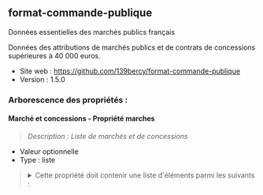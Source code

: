 <MenuSchema />

## format-commande-publique

Données essentielles des marchés publics français

Données des attributions de marchés publics et de contrats de concessions supérieures à 40 000 euros.

- Site web : https://github.com/139bercy/format-commande-publique
- Version : 1.5.0

### Arborescence des propriétés :

#### Marché et concessions - Propriété marches
> *Description : Liste de marchés et de concessions*<br>
- Valeur optionnelle
- Type : liste

<blockquote>
<details>

<summary>Cette propriété doit contenir une liste d'éléments parmi les suivants :</summary>

#### Format réglementaire de publication des données essentielles des marchés publics français - Propriété marche
- Valeur optionnelle
- Type : dictionnaire (clés-valeurs)

<blockquote>
<details>

<summary>Cet objet doit contenir les champs suivants :</summary>

#### Identifiant de marché - Propriété id
> *Description : L'identifiant de marché est composé de trois parties: l'année de notification (4 caractères), le numéro d'ordre interne propre à l'acheteur public (1 à 10 caractères alphanumériques), le numéro d'ordre de la modification (2 caractères, 00 si pas de modification, 01 si une modification, etc.). Exemples : 201872300 (2018 723 00), 2019000111202 (2019 00001112 02).*<br>
- Valeur obligatoire
- Type : chaîne de caractères

#### Identifiant unique de marché - Propriété uid
> *Description : L'identifiant unique de marché est composé du SIRET de l'acheteur et de l'identifiant de marché, et permet d'éviter les conflits d'identifiants entre marchés passé par des acheteurs différents. Exemples : 23350001600040201872300 (23350001600040 201872300), 233500016000402019000111202 (23350001600040 20190000111202).*<br>
- Valeur optionnelle
- Type : chaîne de caractères
- Motif : `^[0-9]{14}.{7,16}$`

#### Type d'objet (marché, marché de sécurité, contrat de concession) - Propriété _type
- Valeur optionnelle
- Type : chaîne de caractères
- Motif : `^Marché$`

#### Propriété acheteur
- Type : dictionnaire (clés-valeurs)

<blockquote>
<details>

<summary>Cet objet doit contenir les champs suivants :</summary>

#### Identifiant SIRET de l'acheteur - Propriété id
> *Description : http://xml.insee.fr/schema/siret.html#SIRET_stype*<br>
- Valeur obligatoire
- Type : chaîne de caractères
- Motif : `^[0-9]{14}$`

#### Nom de l'acheteur - Propriété nom
> *Description : Nom de l'acheteur (le caractère univoque est assuré par le SIRET). Exemple : "Région Bretagne"*<br>
- Valeur obligatoire
- Type : chaîne de caractères

</details>
</blockquote>

#### Nature du marché - Propriété nature
> *Description : La nature du marché.*<br>
- Valeur obligatoire
- Type : chaîne de caractères
- Valeurs autorisées :
   - Marché
   - Marché de partenariat
   - Accord-cadre
   - Marché subséquent

#### Objet du marché - Propriété objet
> *Description : Description synthétique de l'objet du marché ou du lot.*<br>
- Valeur obligatoire
- Type : chaîne de caractères

#### Code CPV - Propriété codeCPV
> *Description : Nomenclature européenne permettant d'identifier les catégories de biens et de service faisant l'objet du marché (http://simap.ted.europa.eu/web/simap/cpv). Exemple: 45112500 (même si toléré, il préférable d'omettre le caractère de contrôle (-9))*<br>
- Valeur obligatoire
- Type : chaîne de caractères
- Motif : `^[0-9]{8}(\-[0-9])?$`

#### Procédure de passation du marché - Propriété procedure
> *Description : La procédure de passation de marché utilisée par l'acheteur*<br>
- Valeur obligatoire
- Valeurs autorisées :
   - Procédure adaptée
   - Appel d'offres ouvert
   - Appel d'offres restreint
   - Marché passé sans publicité ni mise en concurrence préalable
   - Dialogue compétitif
   - Procédure avec négociation

#### Lieu d'exécution principal du marché - Propriété lieuExecution
> *Description : Commune, canton, arrondissement, département, région ou pays d'exécution du marché.*<br>
- Valeur obligatoire
- Type : dictionnaire (clés-valeurs)

<blockquote>
<details>

<summary>Cet objet doit contenir les champs suivants :</summary>

#### Code du lieu d'exécution - Propriété code
> *Description : Code du lieu d'exécution (code postal, commune, canton, arrondissement, département, région, pays). Les codes INSEE sont à privilégier aux dépens du code postal. Exemple : 2B002*<br>
- Valeur obligatoire
- Type : chaîne de caractères

#### Type de code du lieu d'exécution - Propriété typeCode
> *Description : Le type de code utilisé pour désigner le lieu d'exécution. Hormis le « Code postal », les codes sont des codes géographiques gérés par l'INSEE (http://www.insee.fr/fr/methodes/nomenclatures/cog/default.asp)*<br>
- Valeur obligatoire
- Type : chaîne de caractères
- Valeurs autorisées :
   - Code postal
   - Code commune
   - Code arrondissement
   - Code canton
   - Code département
   - Code région
   - Code pays

#### Nom du lieu d'exécution - Propriété nom
- Valeur obligatoire
- Type : chaîne de caractères

</details>
</blockquote>

#### Durée initiale du marché - Propriété dureeMois
> *Description : La durée du marché, en mois, telle que définie au moment de la publication des données. Si une fois les données initiales du marché publiées une modification de la durée du marché intervient, elle doit être retranscrite via un objet enfant de Modifications et la propriété Duree initiale ne doit pas être modifiée. La durée initale du marché comprend la durée des tranches et reconductions potentielles.*<br>
- Valeur obligatoire
- Type : nombre entier

#### Date de la notification du marché - Propriété dateNotification
> *Description : Date à laquelle le marché a été notifié au(x) titulaire(s), au format AAAA-MM-JJ.*<br>
- Valeur obligatoire
- Type : chaîne de caractères
- Motif : `^\d{4}-[01]\d-[0-3]\d([+-][0-2]\d:[0-5]\dZ?)?$`

#### Date de la publication des données essentielles du marché - Propriété datePublicationDonnees
> *Description : Date à laquelle les données essentielles du marché décrit ont été publiées pour la première fois. Cette date n'est donc pas mise à jour en cas de modification du marché.*<br>
- Valeur obligatoire
- Type : chaîne de caractères
- Motif : `^\d{4}-[01]\d-[0-3]\d([+-][0-2]\d:[0-5]\dZ?)?$`

#### Montant forfaitaire ou estimé maximum HT - Propriété montant
- Valeur obligatoire
- Type : nombre

#### Forme du prix - Propriété formePrix
> *Description : Ferme : le prix est fixé pour toute la durée marché. Ferme et actualisable : le prix peut évoluer périodiquement selon des conditions prévues dans le contrat initial (ex: variation d'indice. Révisable : l'acheteur et le titulaire peuvent s'entendre sur une modification du prix après la signature du marché.)*<br>
- Valeur obligatoire
- Type : chaîne de caractères
- Valeurs autorisées :
   - Ferme
   - Ferme et actualisable
   - Révisable

#### Titulaires du marché - Propriété titulaires
> *Description : Les opérateurs économiques titulaires du marché*<br>
- Valeur obligatoire
- Type : liste

<blockquote>
<details>

<summary>Cette propriété doit contenir une liste d'éléments parmi les suivants :</summary>

#### Titulaire - Propriété Titulaire
- Valeur optionnelle
- Type : dictionnaire (clés-valeurs)

<blockquote>
<details>

<summary>Cet objet doit contenir les champs suivants :</summary>

#### Type d'identifiant du titulaire - Propriété typeIdentifiant
> *Description : Le type d'identifiant utilisé pour identifier le titulaire du marché.*<br>
- Valeur obligatoire
- Type : chaîne de caractères
- Valeurs autorisées :
   - SIRET
   - TVA
   - TAHITI
   - RIDET
   - FRWF
   - IREP
   - UE
   - HORS-UE

#### Identifiant du titulaire - Propriété id
> *Description : Types d'identifiants possibles (favoriser le SIRET) : SIRET, TVA, TAHITI, RIDET, FRWF, IREP, UE, HORS-UE.*<br>
- Valeur obligatoire
- Type : chaîne de caractères

#### Dénomination sociale du titulaire - Propriété denominationSociale
> *Description : Nom de l'opérateur économique intervenant sur le marché . Exemple : "Transit 2000 SA"*<br>
- Valeur obligatoire
- Type : chaîne de caractères

</details>
</blockquote>

</details>
</blockquote>

#### Modifications des données du marché après leur publication initiale - Propriété modifications
> *Description : Une fois les données essentielles du marché publiées, aucune modification des données n'est possible, si ce n'est l'ajout d'objets dans Modifications.*<br>
- Valeur obligatoire
- Type : liste

<blockquote>
<details>

<summary>Cette propriété doit contenir une liste d'éléments parmi les suivants :</summary>

#### Modification - Propriété Modification
> *Description : Une modification du marché ayant lieu après la publication des données essentielles du marché.*<br>
- Valeur optionnelle
- Type : dictionnaire (clés-valeurs)

<blockquote>
<details>

<summary>Cet objet doit contenir les champs suivants :</summary>

#### Objet de la modification - Propriété objetModification
> *Description : Exemple : "Modification du titulaire du marché. Nouveau titulaire : Rodriguez SAS".*<br>
- Valeur obligatoire
- Type : chaîne de caractères

#### Date de la notification de la modification - Propriété dateNotificationModification
> *Description : Date à laquelle la modification du marché public a été notifiée par l'acheteur.*<br>
- Valeur obligatoire
- Type : chaîne de caractères
- Motif : `^\d{4}-[01]\d-[0-3]\d([+-][0-2]\d:[0-5]\dZ?)?$`

#### Date de la republication des données incluant la modification - Propriété datePublicationDonneesModification
> *Description : Date à laquelle les données essentielles sont republiées suite à la modification, au format AAAA-MM-JJ.*<br>
- Valeur obligatoire
- Type : chaîne de caractères
- Motif : `^\d{4}-[01]\d-[0-3]\d([+-][0-2]\d:[0-5]\dZ?)?$`

#### Nouvelle durée, en mois - Propriété dureeMois
- Valeur obligatoire
- Type : nombre entier

#### Nouveau montant - Propriété montant
- Valeur obligatoire
- Type : nombre

#### Liste des titulaires après la modification - Propriété titulaires
- Valeur obligatoire
- Type : liste

<blockquote>
<details>

<summary>Cette propriété doit contenir une liste d'éléments parmi les suivants :</summary>

#### Titulaire - Propriété Titulaire
- Valeur optionnelle
- Type : dictionnaire (clés-valeurs)

<blockquote>
<details>

<summary>Cet objet doit contenir les champs suivants :</summary>

#### Type d'identifiant du titulaire - Propriété typeIdentifiant
> *Description : Le type d'identifiant utilisé pour identifier le titulaire du marché.*<br>
- Valeur obligatoire
- Type : chaîne de caractères
- Valeurs autorisées :
   - SIRET
   - TVA
   - TAHITI
   - RIDET
   - FRWF
   - IREP
   - UE
   - HORS-UE

#### Identifiant du titulaire - Propriété id
> *Description : Types d'identifiants possibles (favoriser le SIRET) : SIRET, TVA, TAHITI, RIDET, FRWF, IREP, UE, HORS-UE.*<br>
- Valeur obligatoire
- Type : chaîne de caractères

#### Dénomination sociale du titulaire - Propriété denominationSociale
> *Description : Nom de l'opérateur économique intervenant sur le marché . Exemple : "Transit 2000 SA"*<br>
- Valeur obligatoire
- Type : chaîne de caractères

</details>
</blockquote>

</details>
</blockquote>

</details>
</blockquote>

</details>
</blockquote>

</details>
</blockquote>

#### Format réglementaire de publication des données essentielles des contrats de concession français - Propriété contrat-concession
- Valeur optionnelle
- Type : dictionnaire (clés-valeurs)

<blockquote>
<details>

<summary>Cet objet doit contenir les champs suivants :</summary>

#### Identifiant de marché - Propriété id
> *Description : L'identifiant de contrat de concession est composé de trois parties: l'année de notification (4 caractères), le numéro d'ordre interne propre à l'acheteur public (1 à 10 caractères alphanumériques), le numéro d'ordre de la modification (2 caractères, 00 si pas de modification, 01 si une modification, etc.). Exemples : 201872300 (2018 723 00), 2019000111202 (2019 00001112 02).*<br>
- Valeur obligatoire
- Type : chaîne de caractères

#### Identifiant unique de marché - Propriété uid
> *Description : L'identifiant unique de marché est composé du SIRET de l'acheteur et de l'identifiant de marché, et permet d'éviter les conflits d'identifiants entre marchés passé par des acheteurs différents. Exemples : 23350001600040201872300 (23350001600040 201872300), 233500016000402019000111202 (23350001600040 20190000111202).*<br>
- Valeur optionnelle
- Type : chaîne de caractères
- Motif : `^[0-9]{14}.{7,16}$`

#### Type d'objet (marché, marché de sécurité, contrat de concession) - Propriété _type
- Valeur optionnelle
- Type : chaîne de caractères
- Motif : `^Contrat de concession$`

#### Autorité concédante - Propriété autoriteConcedante
> *Description : L'autorité concédante qui signe le contrat de concession.*<br>
- Valeur obligatoire
- Type : dictionnaire (clés-valeurs)

<blockquote>
<details>

<summary>Cet objet doit contenir les champs suivants :</summary>

#### Identifiant SIRET de l'autorité concédante - Propriété id
> *Description : http://xml.insee.fr/schema/siret.html#SIRET_stype*<br>
- Valeur obligatoire
- Type : chaîne de caractères
- Motif : `^[0-9]{14}$`

#### Nom de l'autorité concédante - Propriété nom
> *Description : Nom de l'autorité concédante (le caractère univoque est assuré par le SIRET). Exemple : "Région Bretagne"*<br>
- Valeur obligatoire
- Type : chaîne de caractères

</details>
</blockquote>

#### Nature du marché - Propriété nature
> *Description : La nature du marché.*<br>
- Valeur obligatoire
- Type : chaîne de caractères
- Valeurs autorisées :
   - Concession de travaux
   - Concession de service
   - Concession de service public
   - Délégation de service public

#### Objet du contrat de concession - Propriété objet
> *Description : Description synthétique de l'objet du contrat de concession.*<br>
- Valeur obligatoire
- Type : chaîne de caractères

#### Procédure de passation utilisée - Propriété procedure
> *Description : La procédure de passation de marché utilisée par l'autorité concédante*<br>
- Valeur obligatoire
- Valeurs autorisées :
   - Procédure négociée ouverte
   - Procédure non négociée ouverte
   - Procédure négociée restreinte
   - Procédure non négociée restreinte

#### Lieu d'exécution principal du marché - Propriété lieuExecution
> *Description : Commune, département, région ou pays d'exécution du marché.*<br>
- Valeur obligatoire
- Type : dictionnaire (clés-valeurs)

<blockquote>
<details>

<summary>Cet objet doit contenir les champs suivants :</summary>

#### Identifiant du lieu principal d'exécution - Propriété code
> *Description : Code du lieu d'exécution (code postal, commune, canton, arrondissement, département, région, pays). Les codes INSEE sont à privilégier aux dépens du code postal. Exemple : 2B002.*<br>
- Valeur obligatoire
- Type : chaîne de caractères

#### Type d'identifiant utilisé pour le lieu principal d'exécution - Propriété typeCode
- Valeur obligatoire
- Type : chaîne de caractères
- Valeurs autorisées :
   - Code postal
   - Code commune
   - Code arrondissement
   - Code canton
   - Code département
   - Code région
   - Code pays

#### Nom du lieu d'exécution - Propriété nom
- Valeur obligatoire
- Type : chaîne de caractères

</details>
</blockquote>

#### Durée du contrat de concession - Propriété dureeMois
> *Description : La durée du contrat de concession, en mois.*<br>
- Valeur obligatoire
- Type : nombre entier

#### Date de la signature du marché - Propriété dateSignature
> *Description : Date à laquelle le contrat de concession a été signé par l'autorité concédante, au format AAAA-MM-JJ.*<br>
- Valeur obligatoire
- Type : chaîne de caractères
- Motif : `^\d{4}-[01]\d-[0-3]\d([+-][0-2]\d:[0-5]\dZ?)?$`

#### Date de la publication des données essentielles du contrat de concession - Propriété datePublicationDonnees
> *Description : Date à laquelle les données essentielles du contrat de concession ont été publiées sur le profil d'autorité concédante, au format AAAA-MM-JJ.*<br>
- Valeur obligatoire
- Type : chaîne de caractères
- Motif : `^\d{4}-[01]\d-[0-3]\d([+-][0-2]\d:[0-5]\dZ?)?$`

#### Date du début de l'exécution du contrat de concession - Propriété dateDebutExecution
> *Description : Date à laquelle a commencé l'exécution du contrat de concession, au format AAAA-MM-JJ.*<br>
- Valeur obligatoire
- Type : chaîne de caractères
- Motif : `^\d{4}-[01]\d-[0-3]\d([+-][0-2]\d:[0-5]\dZ?)?$`

#### Valeur globale attribuée - Propriété valeurGlobale
- Valeur obligatoire
- Type : nombre

#### Montant de la subvention publique ou de tout autre avantage financier - Propriété montantSubventionPublique
> *Description : Si aucune avantage financier n'est octroyée, indiquer 0.*<br>
- Valeur obligatoire
- Type : nombre

#### Données d'exécution - Propriété donneesExecution
> *Description : Les données d'exécution du contrat de concession à une date donnée. Tous les ans, l'autorité concédante publie les données d'exécution, jusqu'à la fin du contrat de concession. Ces données ne sont inclues qu'à partir de la première année, pas lors de la publication initiale des données qui fait suite à la notification.*<br>
- Valeur obligatoire
- Type : liste

<blockquote>
<details>

<summary>Cette propriété doit contenir une liste d'éléments parmi les suivants :</summary>

#### Données d'éxecution - Propriété DonneesExecution
- Valeur optionnelle
- Type : dictionnaire (clés-valeurs)

<blockquote>
<details>

<summary>Cet objet doit contenir les champs suivants :</summary>

#### Date de publication des données d'exécution - Propriété datePublicationDonneesExecution
- Valeur obligatoire
- Type : chaîne de caractères
- Motif : `^\d{4}-[01]\d-[0-3]\d([+-][0-2]\d:[0-5]\dZ?)?$`

#### Dépenses d'investissement - Propriété depensesInvestissement
- Valeur obligatoire
- Type : nombre

#### Tarifs - Propriété tarifs
> *Description : Les principaux tarifs à la charge des usagers*<br>
- Valeur obligatoire
- Type : liste

<blockquote>
<details>

<summary>Cette propriété doit contenir une liste d'éléments parmi les suivants :</summary>

#### Tarif à la charge des usagers - Propriété Tarif
- Valeur optionnelle
- Type : dictionnaire (clés-valeurs)

<blockquote>
<details>

<summary>Cet objet doit contenir les champs suivants :</summary>

#### Intitulé du tarif - Propriété intituleTarif
- Valeur obligatoire
- Type : chaîne de caractères

#### Tarif - Propriété tarif
- Valeur obligatoire
- Type : nombre

</details>
</blockquote>

</details>
</blockquote>

</details>
</blockquote>

</details>
</blockquote>

#### Concessionnaires - Propriété concessionnaires
> *Description : Les opérateurs économiques auxquels a été attribué le contrat de concession*<br>
- Valeur obligatoire
- Type : liste

<blockquote>
<details>

<summary>Cette propriété doit contenir une liste d'éléments parmi les suivants :</summary>

#### Concessionnaire - Propriété Concessionnaire
- Valeur optionnelle
- Type : dictionnaire (clés-valeurs)

<blockquote>
<details>

<summary>Cet objet doit contenir les champs suivants :</summary>

#### Type d'identifiant du concessionnaire - Propriété typeIdentifiant
> *Description : Le type d'identifiant utilisé pour identifier le concessionnaire.*<br>
- Valeur obligatoire
- Type : chaîne de caractères
- Valeurs autorisées :
   - SIRET
   - TVA
   - TAHITI
   - RIDET
   - FRWF
   - IREP
   - UE
   - HORS-UE

#### Identifiant du concessionnaire - Propriété id
> *Description : Types d'identifiants possibles (favoriser le SIRET) : SIRET, TVA, TAHITI, RIDET, FRWF, IREP, UE, HORS-UE.*<br>
- Valeur obligatoire
- Type : chaîne de caractères

#### Dénomination sociale du concessionnaire - Propriété denominationSociale
> *Description : Nom de l'opérateur économique intervenant sur le contrat de concession. Exemple : "Transit 2000 SA"*<br>
- Valeur obligatoire
- Type : chaîne de caractères

</details>
</blockquote>

</details>
</blockquote>

#### Modifications des données du contrat de concession après leur publication initiale - Propriété modifications
> *Description : Une fois les données essentielles du contrat de concession publiées, aucune modification des données n'est possible, si ce n'est l'ajout d'objets dans Modifications.*<br>
- Valeur obligatoire
- Type : liste

<blockquote>
<details>

<summary>Cette propriété doit contenir une liste d'éléments parmi les suivants :</summary>

#### Modification - Propriété Modification
> *Description : Une modification du contrat de concession ayant lieu après la publication initiale des données essentielles.*<br>
- Valeur optionnelle
- Type : dictionnaire (clés-valeurs)

<blockquote>
<details>

<summary>Cet objet doit contenir les champs suivants :</summary>

#### Objet de la modification - Propriété objetModification
> *Description : Exemple : "Modification de la durée, de 24 à 36 mois.*<br>
- Valeur obligatoire
- Type : chaîne de caractères

#### Date de la signature de la modification - Propriété dateSignatureModification
> *Description : Date à laquelle la modification du contrat de concession a été signée par l'autorité concédante.*<br>
- Valeur obligatoire
- Type : chaîne de caractères
- Motif : `^\d{4}-[01]\d-[0-3]\d([+-][0-2]\d:[0-5]\dZ?)?$`

#### Date de la republication des données incluant la modification - Propriété datePublicationDonneesModification
> *Description : Date à laquelle les données essentielles sont republiées suite à la modification, au format AAAA-MM-JJ.*<br>
- Valeur obligatoire
- Type : chaîne de caractères
- Motif : `^\d{4}-[01]\d-[0-3]\d([+-][0-2]\d:[0-5]\dZ?)?$`

#### Nouvelle durée en mois. - Propriété dureeMois
- Valeur obligatoire
- Type : nombre entier

#### Nouvelle valeur globale - Propriété valeurGlobale
- Valeur obligatoire
- Type : nombre

</details>
</blockquote>

</details>
</blockquote>

</details>
</blockquote>

</details>
</blockquote>

